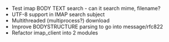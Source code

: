 
* Test imap  BODY TEXT search -  can it search mime, filename?
* UTF-8 support in IMAP search subject
* Multithreaded (multiprocess?)  download
* Improve BODYSTRUCTURE parsing to go into message/rfc822
* Refactor imap_client into 2 modules


	